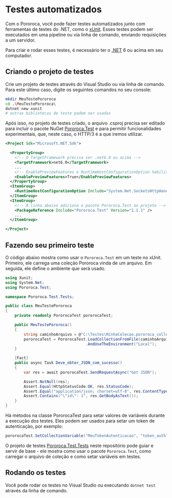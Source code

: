 # Testes automatizados

Com o Pororoca, você pode fazer testes automatizados junto com ferramentas de testes do .NET, como o [xUnit](https://xunit.net/). Esses testes podem ser executados em uma pipeline ou via linha de comando, enviando requisições a um servidor.

Para criar e rodar esses testes, é necessário ter o [.NET](https://dotnet.microsoft.com) 6 ou acima em seu computador.

## Criando o projeto de testes

Crie um projeto de testes através do Visual Studio ou via linha de comando. Para este último caso, digite os seguintes comandos no seu console:

```sh
mkdir MeuTestePororoca
cd .\MeuTestePororoca\
dotnet new xunit
# outras bibliotecas de teste podem ser usadas
```

Após isso, no projeto de testes criado, o arquivo .csproj precisa ser editado para incluir o pacote NuGet [Pororoca.Test](https://www.nuget.org/packages/Pororoca.Test/) e para permitir funcionalidades experimentais, que, neste caso, o HTTP/3 é a que iremos utilizar.


```xml
<Project Sdk="Microsoft.NET.Sdk">

  <PropertyGroup>
    <!-- O TargetFramework precisa ser .net6.0 ou acima -->
    <TargetFramework>net6.0</TargetFramework>
    ...
    <!-- EnablePreviewFeatures e RuntimeHostConfigurationOption habilitam HTTP/3 no projeto -->
    <EnablePreviewFeatures>True</EnablePreviewFeatures>
  </PropertyGroup>
  <ItemGroup>
    <RuntimeHostConfigurationOption Include="System.Net.SocketsHttpHandler.Http3Support" Value="true" />
  </ItemGroup>
  <ItemGroup>
    <!-- A linha abaixo adiciona o pacote Pororoca.Test ao projeto -->
    <PackageReference Include="Pororoca.Test" Version="1.1.1" />
    ...
  </ItemGroup>

</Project>
```

## Fazendo seu primeiro teste

O código abaixo mostra como usar o `Pororoca.Test` em um teste no xUnit. Primeiro, ele carrega uma coleção Pororoca vinda de um arquivo. Em seguida, ele define o ambiente que será usado.

```cs
using Xunit;
using System.Net;
using Pororoca.Test;

namespace Pororoca.Test.Tests;

public class MeuTestePororoca
{
    private readonly PororocaTest pororocaTest;

    public MeuTestePororoca()
    {
        string caminhoArquivo = @"C:\Testes\MinhaColecao.pororoca_collection.json";
        pororocaTest = PororocaTest.LoadCollectionFromFile(caminhoArquivo)
                                   .AndUseTheEnvironment("Local");
    }

    [Fact]
    public async Task Deve_obter_JSON_com_sucesso()
    {
        var res = await pororocaTest.SendRequestAsync("Get JSON");

        Assert.NotNull(res);
        Assert.Equal(HttpStatusCode.OK, res.StatusCode);
        Assert.Equal("application/json; charset=utf-8", res.ContentType);
        Assert.Contains("\"id\": 1", res.GetBodyAsText());
    }
}
```

Há métodos na classe PororocaTest para setar valores de variáveis durante a execução dos testes. Eles podem ser usados para setar um token de autenticação, por exemplo:

```cs
pororocaTest.SetCollectionVariable("MeuTokenAutenticacao", "token_auth");
```

O projeto de testes [Pororoca.Test.Tests](https://github.com/alexandrehtrb/Pororoca/tree/master/tests/Pororoca.Test.Tests) neste repositório pode guiar e servir de base - ele mostra como usar o pacote `Pororoca.Test`, como carregar o arquivo de coleção e como setar variáveis em testes.

## Rodando os testes

Você pode rodar os testes no Visual Studio ou executando `dotnet test` através da linha de comando.